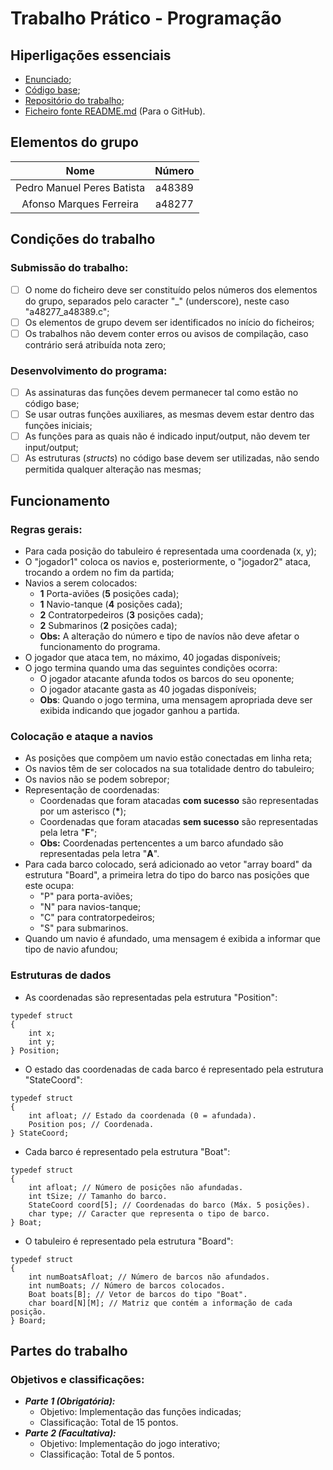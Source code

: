 # Trabalho Prático - Programação

## Hiperligações essenciais
- [Enunciado](https://moodle.ubi.pt/pluginfile.php/531717/mod_resource/content/1/BatalhaNaval.pdf);
- [Código base](https://moodle.ubi.pt/pluginfile.php/531716/mod_resource/content/1/BatalhaNaval.c);
- [Repositório do trabalho](https://github.com/pedro742k2/naval-battle);
- [Ficheiro fonte README.md](https://hackmd.io/@pedro742k2/batalha-naval) (Para o GitHub).

## Elementos do grupo
|            Nome            | Número |
|:--------------------------:|:------:|
| Pedro Manuel Peres Batista | a48389 |
|  Afonso Marques Ferreira   | a48277 |

## Condições do trabalho

### Submissão do trabalho:

- [ ] O nome do ficheiro deve ser constituído pelos números dos elementos do grupo, separados pelo caracter "_" (underscore), neste caso "a48277_a48389.c";
- [ ] Os elementos de grupo devem ser identificados no início do ficheiros;
- [ ] Os trabalhos não devem conter erros ou avisos de compilação, caso contrário será atribuída nota zero;

### Desenvolvimento do programa:

- [ ] As assinaturas das funções devem permanecer tal como estão no código base;
- [ ] Se usar outras funções auxiliares, as mesmas devem estar dentro das funções iniciais;
- [ ] As funções para as quais não é indicado input/output, não devem ter input/output;
- [ ] As estruturas (*structs*) no código base devem ser utilizadas, não sendo permitida qualquer alteração nas mesmas;

## Funcionamento

### Regras gerais:

- Para cada posição do tabuleiro é representada uma coordenada (x, y);
- O "jogador1" coloca os navios e, posteriormente, o "jogador2" ataca, trocando a ordem no fim da partida;
- Navios a serem colocados:
    - **1** Porta-aviões (**5** posições cada);
    - **1** Navio-tanque (**4** posições cada);
    - **2** Contratorpedeiros (**3** posições cada);
    - **2** Submarinos (**2** posições cada);
    - **Obs:** A alteração do número e tipo de navíos não deve afetar o funcionamento do programa.
- O jogador que ataca tem, no máximo, 40 jogadas disponíveis;
- O jogo termina quando uma das seguintes condições ocorra:
    - O jogador atacante afunda todos os barcos do seu oponente;
    - O jogador atacante gasta as 40 jogadas disponíveis;
    - **Obs**: Quando o jogo termina, uma mensagem apropriada deve ser exibida indicando que jogador ganhou a partida.

### Colocação e ataque a navios

- As posições que compõem um navio estão conectadas em linha reta;
- Os navios têm de ser colocados na sua totalidade dentro do tabuleiro;
- Os navios não se podem sobrepor;
- Representação de coordenadas:
    - Coordenadas que foram atacadas **com sucesso** são representadas por um asterisco (**\***);
    - Coordenadas que foram atacadas **sem sucesso** são representadas pela letra "**F**";
    - **Obs:** Coordenadas pertencentes a um barco afundado são representadas pela letra "**A**".
- Para cada barco colocado, será adicionado ao vetor "array board" da estrutura "Board", a primeira letra do tipo do barco nas posições que este ocupa:
    - "P" para porta-aviões;
    - "N" para navios-tanque;
    - "C" para contratorpedeiros;
    - "S" para submarinos.
- Quando um navio é afundado, uma mensagem é exibida a informar que tipo de navio afundou;

### Estruturas de dados

- As coordenadas são representadas pela estrutura "Position":
```c=
typedef struct
{
    int x;
    int y;
} Position;
```

- O estado das coordenadas de cada barco é representado pela estrutura "StateCoord":
```c=
typedef struct
{
    int afloat; // Estado da coordenada (0 = afundada).
    Position pos; // Coordenada.
} StateCoord;
```

- Cada barco é representado pela estrutura "Boat":
```c=
typedef struct
{
    int afloat; // Número de posições não afundadas.
    int tSize; // Tamanho do barco.
    StateCoord coord[5]; // Coordenadas do barco (Máx. 5 posições).
    char type; // Caracter que representa o tipo de barco.
} Boat;
```

- O tabuleiro é representado pela estrutura "Board":
```c=
typedef struct
{
    int numBoatsAfloat; // Número de barcos não afundados.
    int numBoats; // Número de barcos colocados.
    Boat boats[B]; // Vetor de barcos do tipo "Boat".
    char board[N][M]; // Matriz que contém a informação de cada posição.
} Board;
```

## Partes do trabalho

### Objetivos e classificações:
- ***Parte 1 (Obrigatória):***
    - Objetivo: Implementação das funções indicadas;
    - Classificação: Total de 15 pontos.
- ***Parte 2 (Facultativa):***
    - Objetivo: Implementação do jogo interativo;
    - Classificação: Total de 5 pontos.
